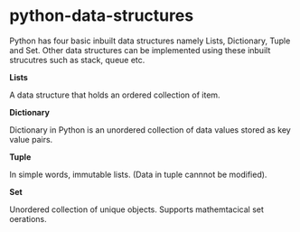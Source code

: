 # python-data-structures

Python has four basic inbuilt data structures namely Lists, Dictionary, Tuple and Set. Other data structures can be implemented using these inbuilt strucutres such as stack, queue etc.

__Lists__

A data structure that holds an ordered collection of item.

__Dictionary__

Dictionary in Python is an unordered collection of data values stored as key value pairs.

__Tuple__

In simple words, immutable lists. (Data in tuple cannnot be modified).

__Set__

Unordered collection of unique objects. Supports mathemtacical set oerations.




